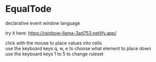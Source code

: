 # EqualTode
declarative event window language

try it here: https://rainbow-llama-3ad753.netlify.app/

click with the mouse to place values into cells<br>
use the keyboard keys q, w, e to choose what element to place down<br>
use the keyboard keys 1 to 5 to change ruleset<br>
